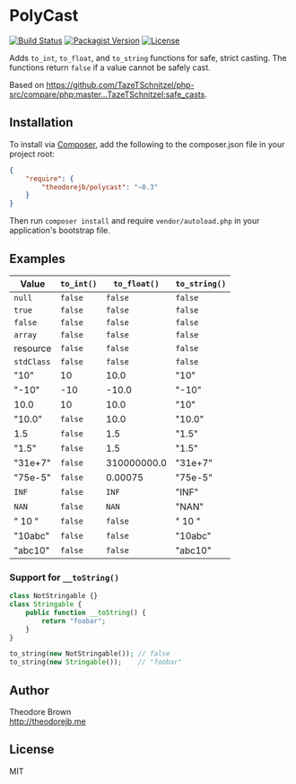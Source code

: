 # PolyCast

[![Build Status](https://travis-ci.org/theodorejb/PolyCast.svg?branch=master)](https://travis-ci.org/theodorejb/PolyCast) [![Packagist Version](https://img.shields.io/packagist/v/theodorejb/polycast.svg)](https://packagist.org/packages/theodorejb/polycast) [![License](https://img.shields.io/packagist/l/theodorejb/polycast.svg)](LICENSE.md)

Adds `to_int`, `to_float`, and `to_string` functions for safe, strict casting.
The functions return `false` if a value cannot be safely cast.

Based on https://github.com/TazeTSchnitzel/php-src/compare/php:master...TazeTSchnitzel:safe_casts.

## Installation

To install via [Composer](https://getcomposer.org/),
add the following to the composer.json file in your project root:

```json
{
    "require": {
        "theodorejb/polycast": "~0.3"
    }
}
```

Then run `composer install` and require `vendor/autoload.php`
in your application's bootstrap file.

## Examples

Value      | `to_int()` | `to_float()` | `to_string()`
---------- | ---------- | ------------ | -------------
`null`     | `false`    | `false`      | `false`
`true`     | `false`    | `false`      | `false`
`false`    | `false`    | `false`      | `false`
`array`    | `false`    | `false`      | `false`
resource   | `false`    | `false`      | `false`
`stdClass` | `false`    | `false`      | `false`
"10"       | 10         | 10.0         | "10"
"-10"      | -10        | -10.0        | "-10"
10.0       | 10         | 10.0         | "10"
"10.0"     | `false`    | 10.0         | "10.0"
1.5        | `false`    | 1.5          | "1.5"
"1.5"      | `false`    | 1.5          | "1.5"
"31e+7"    | `false`    | 310000000.0  | "31e+7"
"75e-5"    | `false`    | 0.00075      | "75e-5"
`INF`      | `false`    | `INF`        | "INF"
`NAN`      | `false`    | `NAN`        | "NAN"
"   10   " | `false`    | `false`      | "   10   "
"10abc"    | `false`    | `false`      | "10abc"
"abc10"    | `false`    | `false`      | "abc10"

### Support for `__toString()`

```php
class NotStringable {}
class Stringable {
    public function __toString() {
        return "foobar";
    }
}

to_string(new NotStringable()); // false
to_string(new Stringable());    // "foobar"
```

## Author

Theodore Brown  
<http://theodorejb.me>

## License

MIT

